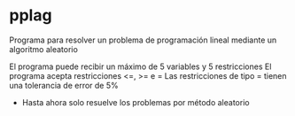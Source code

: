 # pplag
Programa para resolver un problema de programación lineal mediante un algoritmo aleatorio

El programa puede recibir un máximo de 5 variables y 5 restricciones
El programa acepta restricciones <=, >= e =
Las restricciones de tipo = tienen una tolerancia de error de 5%

* Hasta ahora solo resuelve los problemas por método aleatorio